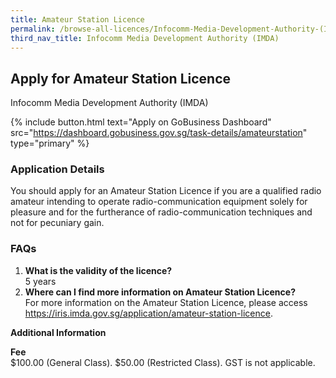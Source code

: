 ```yaml
---
title: Amateur Station Licence
permalink: /browse-all-licences/Infocomm-Media-Development-Authority-(IMDA)/Amateur-Station-Licence
third_nav_title: Infocomm Media Development Authority (IMDA)
---
```


## Apply for Amateur Station Licence

Infocomm Media Development Authority (IMDA)

{% include button.html text="Apply on GoBusiness Dashboard" src="https://dashboard.gobusiness.gov.sg/task-details/amateurstation" type="primary" %}

<H3>Application Details</H3>

<p>You should apply for an Amateur Station Licence if you are a qualified radio amateur intending to operate radio-communication equipment solely for pleasure and for the furtherance of radio-communication techniques and not for pecuniary gain.
</p>

<h3>FAQs</h3>
<ol>
    <li>
        <strong>What is the validity of the licence?</strong>
        <br>5 years
    </li>
    <li>
        <strong>Where can I find more information on Amateur Station Licence?</strong>
        <br>For more information on the Amateur Station Licence, please access <a href="https://iris.imda.gov.sg/application/amateur-station-licence" target="_blank" rel="noopener">https://iris.imda.gov.sg/application/amateur-station-licence</a>.
    </li>
</ol>

<strong>Additional Information</strong>

<p>
    <strong>Fee</strong>
    <br>$100.00 (General Class). $50.00 (Restricted Class). GST is not applicable.
</p>
